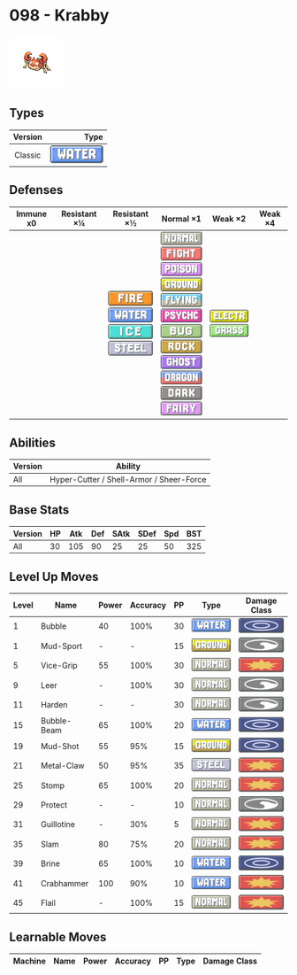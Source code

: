 # 098 - Krabby

![krabby](../img/pokemon/098.png)

## Types

| Version | Type                             |
| :-----: | -------------------------------: |
| Classic | ![water](../img/types/water.png) |

## Defenses

| Immune x0 | Resistant ×¼ | Resistant ×½                                                                                                                              | Normal ×1                                                                                                                                                                                                                                                                                                                                                                                                                                                           | Weak ×2                                                                     | Weak ×4 |
| --------- | ------------ | ----------------------------------------------------------------------------------------------------------------------------------------- | ------------------------------------------------------------------------------------------------------------------------------------------------------------------------------------------------------------------------------------------------------------------------------------------------------------------------------------------------------------------------------------------------------------------------------------------------------------------- | --------------------------------------------------------------------------- | ------- |
|           |              | ![fire](../img/types/fire.png)<br/>![water](../img/types/water.png)<br/>![ice](../img/types/ice.png)<br/>![steel](../img/types/steel.png) | ![normal](../img/types/normal.png)<br/>![fighting](../img/types/fighting.png)<br/>![poison](../img/types/poison.png)<br/>![ground](../img/types/ground.png)<br/>![flying](../img/types/flying.png)<br/>![psychic](../img/types/psychic.png)<br/>![bug](../img/types/bug.png)<br/>![rock](../img/types/rock.png)<br/>![ghost](../img/types/ghost.png)<br/>![dragon](../img/types/dragon.png)<br/>![dark](../img/types/dark.png)<br/>![fairy](../img/types/fairy.png) | ![electric](../img/types/electric.png)<br/>![grass](../img/types/grass.png) |         |

## Abilities

| Version | Ability                                  |
| ------- | ---------------------------------------- |
| All     | Hyper-Cutter / Shell-Armor / Sheer-Force |

## Base Stats

| Version | HP | Atk | Def | SAtk | SDef | Spd | BST |
| ------- | -- | --- | --- | ---- | ---- | --- | --- |
| All     | 30 | 105 | 90  | 25   | 25   | 50  | 325 |

## Level Up Moves

| Level | Name        | Power | Accuracy | PP | Type                               | Damage Class                           |
| ----- | ----------- | ----- | -------- | -- | ---------------------------------- | -------------------------------------- |
| 1     | Bubble      | 40    | 100%     | 30 | ![water](../img/types/water.png)   | ![special](../img/types/special.png)   |
| 1     | Mud-Sport   | -     | -        | 15 | ![ground](../img/types/ground.png) | ![status](../img/types/status.png)     |
| 5     | Vice-Grip   | 55    | 100%     | 30 | ![normal](../img/types/normal.png) | ![physical](../img/types/physical.png) |
| 9     | Leer        | -     | 100%     | 30 | ![normal](../img/types/normal.png) | ![status](../img/types/status.png)     |
| 11    | Harden      | -     | -        | 30 | ![normal](../img/types/normal.png) | ![status](../img/types/status.png)     |
| 15    | Bubble-Beam | 65    | 100%     | 20 | ![water](../img/types/water.png)   | ![special](../img/types/special.png)   |
| 19    | Mud-Shot    | 55    | 95%      | 15 | ![ground](../img/types/ground.png) | ![special](../img/types/special.png)   |
| 21    | Metal-Claw  | 50    | 95%      | 35 | ![steel](../img/types/steel.png)   | ![physical](../img/types/physical.png) |
| 25    | Stomp       | 65    | 100%     | 20 | ![normal](../img/types/normal.png) | ![physical](../img/types/physical.png) |
| 29    | Protect     | -     | -        | 10 | ![normal](../img/types/normal.png) | ![status](../img/types/status.png)     |
| 31    | Guillotine  | -     | 30%      | 5  | ![normal](../img/types/normal.png) | ![physical](../img/types/physical.png) |
| 35    | Slam        | 80    | 75%      | 20 | ![normal](../img/types/normal.png) | ![physical](../img/types/physical.png) |
| 39    | Brine       | 65    | 100%     | 10 | ![water](../img/types/water.png)   | ![special](../img/types/special.png)   |
| 41    | Crabhammer  | 100   | 90%      | 10 | ![water](../img/types/water.png)   | ![physical](../img/types/physical.png) |
| 45    | Flail       | -     | 100%     | 15 | ![normal](../img/types/normal.png) | ![physical](../img/types/physical.png) |

## Learnable Moves

| Machine | Name | Power | Accuracy | PP | Type | Damage Class |
| ------- | ---- | ----- | -------- | -- | ---- | ------------ |